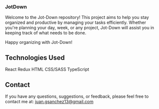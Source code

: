 ### JotDown

Welcome to the Jot-Down repository! This project aims to help you stay organized and productive by managing your tasks efficiently. Whether you're planning your day, week, or any project, Jot-Down will assist you in keeping track of what needs to be done.

Happy organizing with Jot-Down!

## Technologies Used

React
Redux
HTML
CSS/SASS
TypeScript

## Contact

If you have any questions, suggestions, or feedback, please feel free to contact me at: juan.gsanchez13@gmail.com
